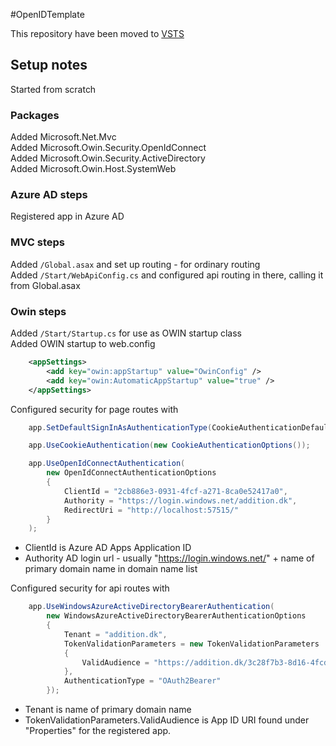 #OpenIDTemplate


This repository have been moved to [VSTS](https://additionglobal.visualstudio.com/DefaultCollection/ADD-Internal/_git/OpenIdTemplate)



## Setup notes

Started from scratch 

### Packages

Added Microsoft.Net.Mvc  
Added Microsoft.Owin.Security.OpenIdConnect  
Added Microsoft.Owin.Security.ActiveDirectory  
Added Microsoft.Owin.Host.SystemWeb  


### Azure AD steps

Registered app in Azure AD

### MVC steps

Added `/Global.asax` and set up routing - for ordinary routing  
Added `/Start/WebApiConfig.cs` and configured api routing in there, calling it from Global.asax

### Owin steps

Added `/Start/Startup.cs` for use as OWIN startup class  
Added OWIN startup to web.config

````xml
    <appSettings>
        <add key="owin:appStartup" value="OwinConfig" />
        <add key="owin:AutomaticAppStartup" value="true" />
    </appSettings>
````

Configured security for page routes with

````c#
    app.SetDefaultSignInAsAuthenticationType(CookieAuthenticationDefaults.AuthenticationType);

    app.UseCookieAuthentication(new CookieAuthenticationOptions());

    app.UseOpenIdConnectAuthentication(
        new OpenIdConnectAuthenticationOptions
        {
            ClientId = "2cb886e3-0931-4fcf-a271-8ca0e52417a0",
            Authority = "https://login.windows.net/addition.dk",
            RedirectUri = "http://localhost:57515/"
        }
    );
````

- ClientId is Azure AD Apps Application ID
- Authority AD login url - usually "https://login.windows.net/" + name of primary domain name in domain name list

Configured security for api routes with

````c#
    app.UseWindowsAzureActiveDirectoryBearerAuthentication(
        new WindowsAzureActiveDirectoryBearerAuthenticationOptions
        {
            Tenant = "addition.dk",
            TokenValidationParameters = new TokenValidationParameters
            {
                ValidAudience = "https://addition.dk/3c28f7b3-8d16-4fcd-bd3f-cc9037ce11ea"
            },
            AuthenticationType = "OAuth2Bearer"
        });
````

 - Tenant is name of primary domain name
 - TokenValidationParameters.ValidAudience is App ID URI found under "Properties" for the registered app.
